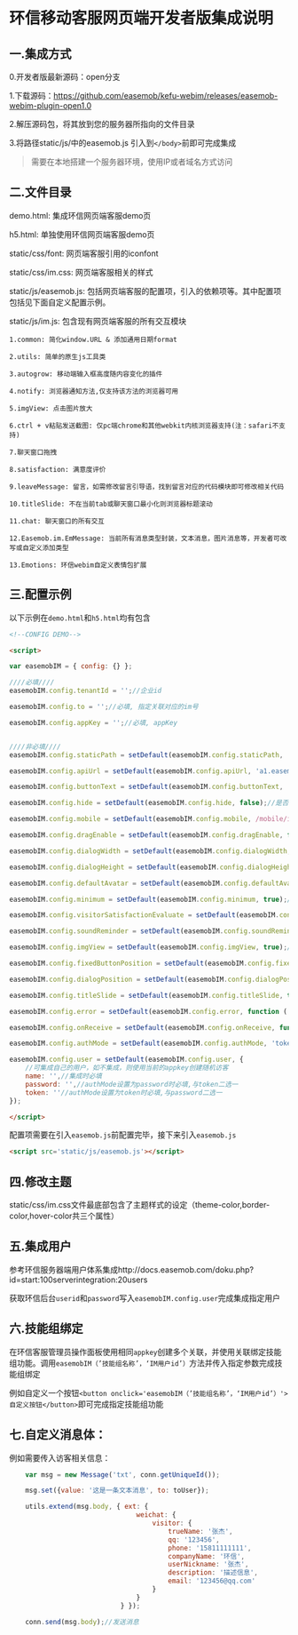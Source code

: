 # 环信移动客服网页端开发者版集成说明



## 一.集成方式
0.开发者版最新源码：open分支

1.下载源码：https://github.com/easemob/kefu-webim/releases/easemob-webim-plugin-open1.0

2.解压源码包，将其放到您的服务器所指向的文件目录

3.将路径static/js/中的easemob.js 引入到`</body>`前即可完成集成

> 需要在本地搭建一个服务器环境，使用IP或者域名方式访问



## 二.文件目录

demo.html: 集成环信网页端客服demo页

h5.html: 单独使用环信网页端客服demo页

static/css/font: 网页端客服引用的iconfont

static/css/im.css: 网页端客服相关的样式

static/js/easemob.js: 包括网页端客服的配置项，引入的依赖项等。其中配置项包括见下面自定义配置示例。

static/js/im.js: 包含现有网页端客服的所有交互模块

    1.common: 简化window.URL & 添加通用日期format

    2.utils: 简单的原生js工具类

    3.autogrow: 移动端输入框高度随内容变化的插件

    4.notify: 浏览器通知方法,仅支持该方法的浏览器可用

    5.imgView: 点击图片放大

    6.ctrl + v粘贴发送截图: 仅pc端chrome和其他webkit内核浏览器支持(注：safari不支持)

    7.聊天窗口拖拽

    8.satisfaction: 满意度评价

    9.leaveMessage: 留言，如需修改留言引导语，找到留言对应的代码模块即可修改相关代码

    10.titleSlide: 不在当前tab或聊天窗口最小化则浏览器标题滚动

    11.chat: 聊天窗口的所有交互

    12.Easemob.im.EmMessage: 当前所有消息类型封装，文本消息，图片消息等，开发者可改写或自定义添加类型

    13.Emotions: 环信webim自定义表情包扩展




## 三.配置示例

以下示例在`demo.html`和`h5.html`均有包含
```html
<!--CONFIG DEMO-->

<script>

var easemobIM = { config: {} };

////必填////
easemobIM.config.tenantId = '';//企业id

easemobIM.config.to = '';//必填, 指定关联对应的im号

easemobIM.config.appKey = '';//必填, appKey


////非必填////
easemobIM.config.staticPath = setDefault(easemobIM.config.staticPath, './static');//引用static的路径

easemobIM.config.apiUrl = setDefault(easemobIM.config.apiUrl, 'a1.easemob.com');//环信api地址

easemobIM.config.buttonText = setDefault(easemobIM.config.buttonText, '联系客服');//设置小按钮的文案

easemobIM.config.hide = setDefault(easemobIM.config.hide, false);//是否隐藏小的悬浮按钮

easemobIM.config.mobile = setDefault(easemobIM.config.mobile, /mobile/i.test(navigator.userAgent));//是否做移动端适配

easemobIM.config.dragEnable = setDefault(easemobIM.config.dragEnable, false);//是否允许拖拽

easemobIM.config.dialogWidth = setDefault(easemobIM.config.dialogWidth, '400px');//聊天窗口宽度,建议宽度不小于400px

easemobIM.config.dialogHeight = setDefault(easemobIM.config.dialogHeight, '500px');//聊天窗口高度,建议高度不小于500px

easemobIM.config.defaultAvatar = setDefault(easemobIM.config.defaultAvatar, easemobIM.config.staticPath + '/img/avatar.png');//默认头像

easemobIM.config.minimum = setDefault(easemobIM.config.minimum, true);//是否允许窗口最小化，如不允许则默认展开

easemobIM.config.visitorSatisfactionEvaluate = setDefault(easemobIM.config.visitorSatisfactionEvaluate, true);//是否允许访客主动发起满意度评价

easemobIM.config.soundReminder = setDefault(easemobIM.config.soundReminder, true);//是否启用声音提醒

easemobIM.config.imgView = setDefault(easemobIM.config.imgView, true);//是否启动图片点击放大功能

easemobIM.config.fixedButtonPosition = setDefault(easemobIM.config.fixedButtonPosition, {x: '10px', y: '10px'});//悬浮初始位置，坐标以视口右边距和下边距为>    基准

easemobIM.config.dialogPosition = setDefault(easemobIM.config.dialogPosition, {x: '10px', y: '10px'});//窗口初始位置，坐标以视口右边距和下边距为基准

easemobIM.config.titleSlide = setDefault(easemobIM.config.titleSlide, true);//是否允许收到消息的时候网页title滚动

easemobIM.config.error = setDefault(easemobIM.config.error, function ( error ) { });//错误回调

easemobIM.config.onReceive = setDefault(easemobIM.config.onReceive, function ( from, to, message ) { });//收消息回调

easemobIM.config.authMode = setDefault(easemobIM.config.authMode, 'token' || 'password');//验证方式

easemobIM.config.user = setDefault(easemobIM.config.user, {
    //可集成自己的用户，如不集成，则使用当前的appkey创建随机访客
    name: '',//集成时必填
    password: '',//authMode设置为password时必填,与token二选一
    token: ''//authMode设置为token时必填,与password二选一
});

</script>
```
配置项需要在引入`easemob.js`前配置完毕，接下来引入`easemob.js`
```html
<script src='static/js/easemob.js'></script>
```



## 四.修改主题

static/css/im.css文件最底部包含了主题样式的设定（theme-color,border-color,hover-color共三个属性）



## 五.集成用户

参考环信服务器端用户体系集成http://docs.easemob.com/doku.php?id=start:100serverintegration:20users

获取环信后台`userid`和`password`写入`easemobIM.config.user`完成集成指定用户




## 六.技能组绑定

在环信客服管理员操作面板使用相同`appkey`创建多个关联，并使用关联绑定技能组功能。调用`easemobIM（’技能组名称’，‘IM用户id’）`方法并传入指定参数完成技能组绑定

例如自定义一个按钮`<button onclick='easemobIM（’技能组名称’，‘IM用户id’）'>自定义按钮</button>`即可完成指定技能组功能




## 七.自定义消息体：

例如需要传入访客相关信息：
 
```javascript
    var msg = new Message('txt', conn.getUniqueId());

    msg.set({value: '这是一条文本消息', to: toUser});

    utils.extend(msg.body, { ext: {
                                weichat: {
                                    visitor: {
                                        trueName: '张杰',
                                        qq: '123456',
                                        phone: '15811111111',
                                        companyName: '环信',
                                        userNickname: '张杰',
                                        description: '描述信息',
                                        email: '123456@qq.com'
                                    }
                                }
                            } });

    conn.send(msg.body);//发送消息

```

